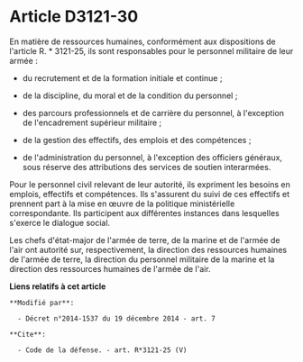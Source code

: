 # Article D3121-30

En matière de ressources humaines, conformément aux dispositions de l'article R. * 3121-25, ils sont responsables pour le
personnel militaire de leur armée :

- du recrutement et de la formation initiale et continue ;

- de la discipline, du moral et de la condition du personnel ;

- des parcours professionnels et de carrière du personnel, à l'exception de l'encadrement supérieur militaire ;

- de la gestion des effectifs, des emplois et des compétences ;

- de l'administration du personnel, à l'exception des officiers généraux, sous réserve des attributions des services de
soutien interarmées. 

Pour le personnel civil relevant de leur autorité, ils expriment les besoins en emplois, effectifs et compétences. Ils
s'assurent du suivi de ces effectifs et prennent part à la mise en œuvre de la politique ministérielle correspondante. Ils
participent aux différentes instances dans lesquelles s'exerce le dialogue social. 

Les chefs d'état-major de l'armée de terre, de la marine et de l'armée de l'air ont autorité sur, respectivement, la
direction des ressources humaines de l'armée de terre, la direction du personnel militaire de la marine et la direction des
ressources humaines de l'armée de l'air.

**Liens relatifs à cet article**

	**Modifié par**:

	  - Décret n°2014-1537 du 19 décembre 2014 - art. 7

	**Cite**:

	  - Code de la défense. - art. R*3121-25 (V)

